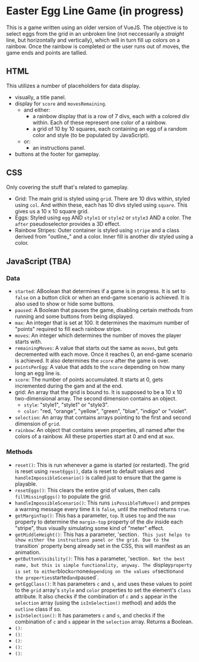 # Easter Egg Line Game (in progress)

This is a game written using an older version of VueJS. The objective is to select eggs from the grid in an unbroken line (not neccessarily a *straight* line, but horizontally and vertically), which will in turn fill up colors on a rainbow. Once the rainbow is completed or the user runs out of moves, the game ends and points are tallied.

## HTML 
This utilizes a number of placeholders for data display. 
- visually, a title panel.
- display for `score` and `movesRemaining`.
   - and either:
       - a rainbow display that is a row of 7 divs, each with a colored div within. Each of these represent one color of a rainbow.
       - a grid of 10 by 10 squares, each containing an egg of a random color and style (to be populated by JavaScript).
   - or:
       - an instructions panel.
- buttons at the footer for gameplay.

## CSS
Only covering the stuff that's related to gameplay.
- Grid: The main grid is styled using `grid`. There are 10 divs within, styled using `col`. And within these, each has 10 divs styled using `square`. This gives us a 10 x 10 square grid.
- Eggs: Styled using `egg` AND `style1` or `style2` or `style3` AND a color. The `after` pseudoselector provides a 3D effect.
- Rainbow Stripes: Outer container is styled using `stripe` and a class derived from "outline_" and a color. Inner fill is another div styled using a color.

## JavaScript (TBA)
### Data
- `started`: ABoolean that determines if a game is in progress. It is set to `false` on a button click or when an end-game scenario is achieved. It is also used to show or hide some buttons.
- `paused`: A Boolean that pauses the game, disabling certain methods from running and some buttons from being displayed.
- `max`: An integer that is set at 100. It determines the maximum number of "points" required to fill each rainbow stripe.
- `moves`: An integer which determines the number of moves the player starts with.
- `remainingMoves`: A value that starts out the same as `moves`, but gets decremented with each move. Once it reaches 0, an end-game scenario is achieved. It also determines the `score` after the game is over.
- `pointsPerEgg`: A value that adds to the `score` depending on how many long an egg line is.
- `score`: The number of points accumulated. It starts at 0, gets incremented during the gam and at the end.
- grid: An array that the grid is bound to. It is supposed to be a 10 x 10 two-dimensional array. The second dimension contains an object.
   - `style`: "style1", "style1" or "style3".
   - `color`: "red, "orange", "yellow", "green", "blue", "indigo" or "violet".
- `selection`: An array that contains arrays pointing to the first and second dimension of `grid`.
- `rainbow`: An object that contains seven properties, all named after the colors of a rainbow. All these properties start at 0 and end at `max`.

### Methods
- `reset()`: This is run whenever a game is started (or restarted). The grid is reset using `resetEggs()`, data is reset to default values and `handleImpossibleScenario()` is called just to ensure that the game is playable.
- `resetEggs()`: This clears the entire grid of values, then calls `fillMissingEggs()` to populate the grid.
- `handleImpossibleScenario()`: This runs `isPossibleToMove()` and prmpes a warning message every time it is `false`, until the method returns `true`.
- `getMarginTop()`: This has a parameter, `top`. It uses `top` and the `max` property to determine the `margin-top` property of the div inside each "stripe", thus visually simulating some kind of "meter" effect. 
- `getMiddleHeight()`: This has a parameter, 'section`. This just helps to show either the instructions panel or the grid. Due to the `transition` property beng already set in the CSS, this will manifest as an animation.
- `getButtonVisibility()`: This has a parameter, 'section`. Not the best name, but this is simple functionality, anyway. The `display` property is set to either `block` or `none` depending on the values of `section` and the properties `started` and `paused`.
- `getEggClass()`: It has parameters `c` and `s`, and uses these values to point to the `grid` array's `style` and `color` properties to set the element's `class` attribute. It also checks if the combination of `c` and `s` appear in the `selection` array (using the `isInSelection()` method) and adds the `outline` class if so.
- `isInSelection()`: It has parameters `c` and `s`, and checks if the combination of `c` and `s` appear in the `selection` array. Returns a Boolean.
- `()`:
- `()`:
- `()`:
- `()`:
- `()`:
